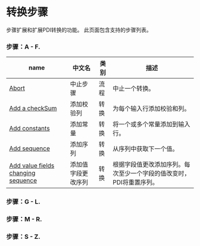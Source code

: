 # 转换步骤

步骤扩展和扩展PDI转换的功能。 此页面包含支持的步骤列表。

### 步骤：A - F.

| name | 中文名 | 类别 | 描述 |
| --- | --- | --- | --- | 
| [Abort](/step/abort.md) | 中止步骤 | 流程 | 中止一个转换。 |
| [Add a checkSum](/step/addACheckSum.md) | 添加校验列 | 转换 | 为每个输入行添加校验和列。|
| [Add constants](/step/addAConstants.md) | 添加常量 | 转换 | 将一个或多个常量添加到输入行。|
| [Add sequence]() | 添加序列 | 转换 | 从序列中获取下一个值。 |
| [Add value fields changing sequence]() | 添加值字段更改序列 | 转换 | 根据字段值更改添加序列。每次至少一个字段的值改变时，PDI将重置序列。 |

### 步骤：G - L.

### 步骤：M - R.

### 步骤：S - Z.
